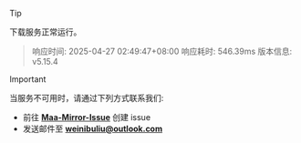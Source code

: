 > [!TIP]
下载服务正常运行。


> 响应时间: 2025-04-27 02:49:47+08:00
> 响应耗时: 546.39ms
> 版本信息: v5.15.4

> [!IMPORTANT]
> 当服务不可用时，请通过下列方式联系我们: 
> - 前往 **[Maa-Mirror-Issue](https://github.com/MaaMirror/Maa-Mirror-Issue/issues)** 创建 issue
> - 发送邮件至 **<a href="mailto:weinibuliu@outlook.com">weinibuliu@outlook.com</a>**